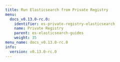```yaml
---
title: Run Elasticsearch from Private Registry
menu:
  docs_v0.13.0-rc.0:
    identifier: es-private-registry-elasticsearch
    name: Private Registry
    parent: es-elasticsearch-guides
    weight: 35
menu_name: docs_v0.13.0-rc.0
info:
  version: v0.13.0-rc.0
---
```


